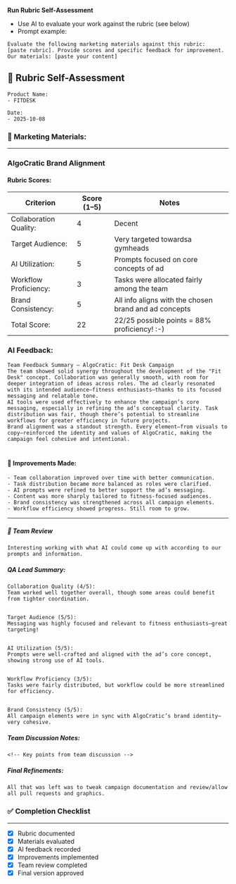 **Run Rubric Self-Assessment**
- Use AI to evaluate your work against the rubric (see below)
- Prompt example:
```
Evaluate the following marketing materials against this rubric:
[paste rubric]. Provide scores and specific feedback for improvement.
Our materials: [paste your content]
```
## 🧪 Rubric Self-Assessment
```
Product Name:
- FITDESK

Date:
- 2025-10-08
```

### 📄 Marketing Materials:
<!-- Paste or link to the marketing content being evaluated -->

----

###  AlgoCratic Brand Alignment

#### Rubric Scores:
| Criterion | Score (1–5) | Notes |
|----------|-------------|-------|
| Collaboration Quality:|      4       |   Decent   |
| Target Audience:      |      5       |   Very targeted towardsa gymheads    |
| AI Utilization:       |      5       |   Prompts focused on core concepts of ad   |
| Workflow Proficiency: |      3       |   Tasks were allocated fairly among the team    |
| Brand Consistency:    |      5       |   All info aligns with the chosen brand and ad concepts    |
| Total Score:          |      22      |   22/25 possible points = 88% proficiency! :-)    |

<!-- Add or adjust criteria as needed -->


### AI Feedback:
```
Team Feedback Summary – AlgoCratic: Fit Desk Campaign
The team showed solid synergy throughout the development of the "Fit Desk" concept. Collaboration was generally smooth, with room for deeper integration of ideas across roles. The ad clearly resonated with its intended audience—fitness enthusiasts—thanks to its focused messaging and relatable tone.
AI tools were used effectively to enhance the campaign’s core messaging, especially in refining the ad’s conceptual clarity. Task distribution was fair, though there’s potential to streamline workflows for greater efficiency in future projects.
Brand alignment was a standout strength. Every element—from visuals to copy—reinforced the identity and values of AlgoCratic, making the campaign feel cohesive and intentional.
```

#

#### 🔧 Improvements Made:
```
- Team collaboration improved over time with better communication.
- Task distribution became more balanced as roles were clarified.
- AI prompts were refined to better support the ad’s messaging.
- Content was more sharply tailored to fitness-focused audiences.
- Brand consistency was strengthened across all campaign elements.
- Workflow efficiency showed progress. Still room to grow.
```

----

##### 👥 Team Review
```
Interesting working with what AI could come up with according to our prompts and information.
```
##### QA Lead Summary:
```
Collaboration Quality (4/5):
Team worked well together overall, though some areas could benefit from tighter coordination.


Target Audience (5/5):
Messaging was highly focused and relevant to fitness enthusiasts—great targeting!


AI Utilization (5/5):
Prompts were well-crafted and aligned with the ad’s core concept, showing strong use of AI tools.


Workflow Proficiency (3/5):
Tasks were fairly distributed, but workflow could be more streamlined for efficiency.


Brand Consistency (5/5):
All campaign elements were in sync with AlgoCratic’s brand identity—very cohesive.
```
##### Team Discussion Notes:
```
<!-- Key points from team discussion -->
```
##### Final Refinements:
```
All that was left was to tweak campaign documentation and review/allow all pull requests and graphics.
```


### ✅ Completion Checklist
---
- [X] Rubric documented
- [X] Materials evaluated
- [X] AI feedback recorded
- [X] Improvements implemented
- [X] Team review completed
- [X] Final version approved
